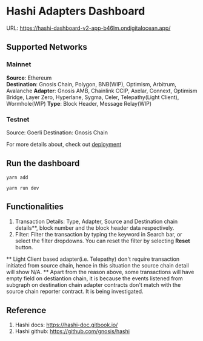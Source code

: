 # Hashi Adapters Dashboard

URL: https://hashi-dashboard-v2-app-b46lm.ondigitalocean.app/

## Supported Networks

### Mainnet

**Source**: Ethereum  
**Destination**: Gnosis Chain, Polygon, BNB(WIP), Optimism, Arbitrum, Avalanche
**Adapter**: Gnosis AMB, Chainlink CCIP, Axelar, Connext, Optimism Bridge, Layer Zero, Hyperlane, Sygma, Celer, Telepathy(Light Client), Wormhole(WIP)
**Type**: Block Header, Message Relay(WIP)

### Testnet

Source: Goerli
Destination: Gnosis Chain

For more details about, check out [deployment](https://hashi-doc.gitbook.io/hashi/v0.1/deployment#v0.1)

## Run the dashboard

`yarn add`

`yarn run dev`

## Functionalities

1. Transaction Details: Type, Adapter, Source and Destination chain details\*\*, block number and the block header data respectively.
2. Filter: Filter the transaction by typing the keyword in Search bar, or select the filter dropdowns. You can reset the filter by selecting **Reset** button.

\*\* Light Client based adapter(i.e. Telepathy) don't require transaction initiated from source chain, hence in this situation the source chain detail will show N/A.
\*\* Apart from the reason above, some transactions will have empty field on destiantion chain, it is because the events listened from subgraph on destination chain adapter contracts don't match with the source chain reporter contract. It is being investigated.

## Reference

1. Hashi docs: https://hashi-doc.gitbook.io/
2. Hashi github: https://github.com/gnosis/hashi
